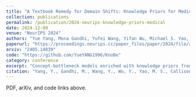 ```yaml
---
title: "A Textbook Remedy for Domain Shifts: Knowledge Priors for Medical Image Analysis"
collection: publications
permalink: /publication/2024-neurips-knowledge-priors-medical
date: 2024-12-09
venue: "NeurIPS 2024"
authors: "Yue Yang, Mona Gandhi, Yufei Wang, Yifan Wu, Michael S. Yao, Chris Callison-Burch, James C. Gee, and Mark Yatskar"
paperurl: "https://proceedings.neurips.cc/paper_files/paper/2024/file/a4e683f0ce6b91e7fbdae9d32642d88f-Paper-Conference.pdf"
arxiv: "2405.14839"
code: "https://github.com/YueYANG1996/KnoBo"
category: conference
excerpt: "Concept-bottleneck models enriched with knowledge priors from medical textbooks/PubMed to improve robustness under domain shifts."
citation: "Yang, Y., Gandhi, M., Wang, Y., Wu, Y., Yao, M. S., Callison-Burch, C., Gee, J. C., and Yatskar, M., “A Textbook Remedy for Domain Shifts: Knowledge Priors for Medical Image Analysis,” Advances in Neural Information Processing Systems 37, 2024."
---
```

PDF, arXiv, and code links above.
